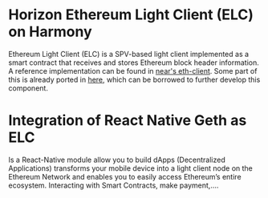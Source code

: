 # Horizon Ethereum Light Client (ELC) on Harmony
Ethereum Light Client (ELC) is a SPV-based light client implemented as a smart contract that receives and stores Ethereum block header information. A reference implementation can be found in [near's eth-client](https://github.com/near/rainbow-bridge-rs/blob/master/eth-client/src/lib.rs). Some part of this is already ported in [here](https://github.com/rlan35/ethClient), which can be borrowed to further develop this component.

# Integration of React Native Geth as ELC
Is a React-Native module allow you to build dApps (Decentralized Applications) transforms your mobile device into a light client node on the Ethereum Network and enables you to easily access Ethereum’s entire ecosystem. Interacting with Smart Contracts, make payment,....
